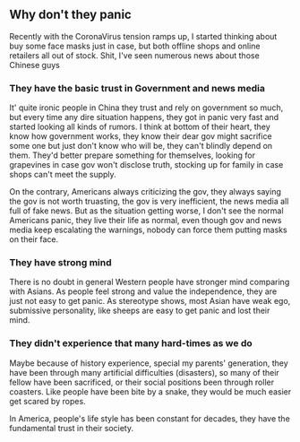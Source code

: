 
## Why don't they panic 

Recently with the CoronaVirus tension ramps up, I started thinking about buy some face masks just in case, but both offline shops and online retailers all out of stock. Shit, I've seen numerous news about those Chinese guys  


### They have the basic trust in Government and news media 
It' quite ironic people in China they trust and rely on government so much, but every time any dire situation happens, they got in panic very fast and started looking all kinds of rumors. I think at bottom of their heart, they know how government works, they know their dear gov might sacrifice some one but just don't know who will be, they can't blindly depend on them. They'd better prepare something for themselves, looking for grapevines in case gov won't disclose truth, stocking up for family in case shops can't meet the supply.   

On the contrary, Americans always criticizing the gov, they always saying the gov is not worth truasting, the gov is very inefficient, the news media all full of fake news. But as the situation getting worse, I don't see the normal Americans panic, they live their life as normal, even though gov and news media keep escalating the warnings, nobody can force them putting masks on their face.   

### They have strong mind  
There is no doubt in general Western people have stronger mind comparing with Asians. As people feel strong and value the independence, they are just not easy to get panic. As stereotype shows, most Asian have weak ego, submissive personality, like sheeps are easy to get panic and lost their mind.   

### They didn't experience that many hard-times as we do 
Maybe because of history experience, special my parents' generation, they have been through many artificial difficulties (disasters), so many of their fellow have been sacrificed, or their social positions been through roller coasters. Like people have been bite by a snake, they would be much easier get scared by ropes.   

In America, people's life style has been constant for decades, they have the fundamental trust in their society.   



